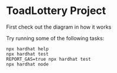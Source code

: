 # ToadLottery Project

First check out the diagram in how it works

Try running some of the following tasks:

```shell
npx hardhat help
npx hardhat test
REPORT_GAS=true npx hardhat test
npx hardhat node
```
